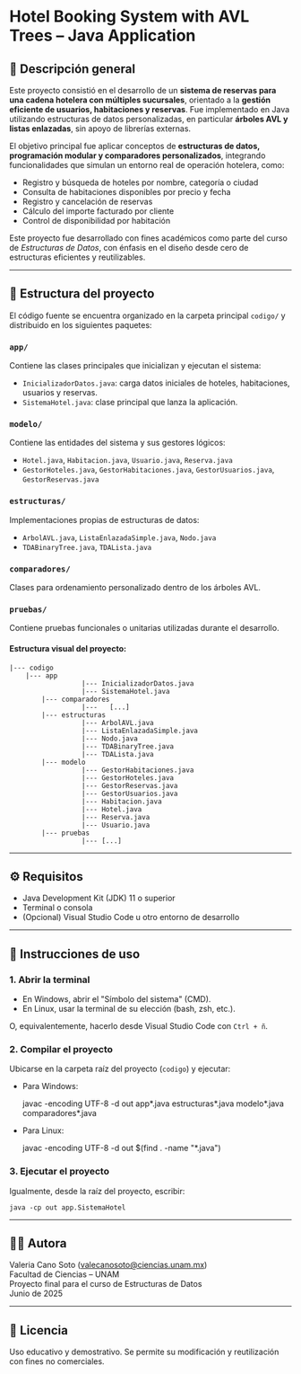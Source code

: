 # Hotel Booking System with AVL Trees – Java Application

## 📝 Descripción general

Este proyecto consistió en el desarrollo de un **sistema de reservas para una cadena hotelera con múltiples sucursales**, orientado a la **gestión eficiente de usuarios, habitaciones y reservas**. Fue implementado en Java utilizando estructuras de datos personalizadas, en particular **árboles AVL y listas enlazadas**, sin apoyo de librerías externas.

El objetivo principal fue aplicar conceptos de **estructuras de datos, programación modular y comparadores personalizados**, integrando funcionalidades que simulan un entorno real de operación hotelera, como:

- Registro y búsqueda de hoteles por nombre, categoría o ciudad
- Consulta de habitaciones disponibles por precio y fecha
- Registro y cancelación de reservas
- Cálculo del importe facturado por cliente
- Control de disponibilidad por habitación

Este proyecto fue desarrollado con fines académicos como parte del curso de *Estructuras de Datos*, con énfasis en el diseño desde cero de estructuras eficientes y reutilizables.

---

## 📁 Estructura del proyecto

El código fuente se encuentra organizado en la carpeta principal `codigo/` y distribuido en los siguientes paquetes:

### `app/`
Contiene las clases principales que inicializan y ejecutan el sistema:

- `InicializadorDatos.java`: carga datos iniciales de hoteles, habitaciones, usuarios y reservas.
- `SistemaHotel.java`: clase principal que lanza la aplicación.

### `modelo/`
Contiene las entidades del sistema y sus gestores lógicos:

- `Hotel.java`, `Habitacion.java`, `Usuario.java`, `Reserva.java`
- `GestorHoteles.java`, `GestorHabitaciones.java`, `GestorUsuarios.java`, `GestorReservas.java`

### `estructuras/`
Implementaciones propias de estructuras de datos:

- `ArbolAVL.java`, `ListaEnlazadaSimple.java`, `Nodo.java`
- `TDABinaryTree.java`, `TDALista.java`

### `comparadores/`
Clases para ordenamiento personalizado dentro de los árboles AVL.

### `pruebas/`
Contiene pruebas funcionales o unitarias utilizadas durante el desarrollo.

#### Estructura visual del proyecto:

	|--- codigo
		|--- app
	                  |--- InicializadorDatos.java
	                  |--- SistemaHotel.java
	        |--- comparadores
	                  |---   [...]
	        |--- estructuras
	                  |--- ArbolAVL.java
	                  |--- ListaEnlazadaSimple.java
	                  |--- Nodo.java
	                  |--- TDABinaryTree.java
	                  |--- TDALista.java
	        |--- modelo
	                  |--- GestorHabitaciones.java
	                  |--- GestorHoteles.java
	                  |--- GestorReservas.java
	                  |--- GestorUsuarios.java
	                  |--- Habitacion.java
	                  |--- Hotel.java
	                  |--- Reserva.java
	                  |--- Usuario.java
	        |--- pruebas
	                  |--- [...]

---

## ⚙️ Requisitos

- Java Development Kit (JDK) 11 o superior
- Terminal o consola
- (Opcional) Visual Studio Code u otro entorno de desarrollo

---

## 🚀 Instrucciones de uso

### 1. Abrir la terminal

  * En Windows, abrir el "Símbolo del sistema" (CMD).
  * En Linux, usar la terminal de su elección (bash, zsh, etc.).

O, equivalentemente, hacerlo desde Visual Studio Code con `Ctrl + ñ`.

### 2. Compilar el proyecto

Ubicarse en la carpeta raíz del proyecto (`codigo`) y ejecutar:

  * Para Windows:  

	javac -encoding UTF-8 -d out app\*.java estructuras\*.java modelo\*.java comparadores\*.java  

  * Para Linux:  

	javac -encoding UTF-8 -d out $(find . -name "*.java")  

### 3. Ejecutar el proyecto

Igualmente, desde la raíz del proyecto, escribir:

	java -cp out app.SistemaHotel

---

## 👩‍💻 Autora

Valeria Cano Soto (valecanosoto@ciencias.unam.mx)  
Facultad de Ciencias – UNAM  
Proyecto final para el curso de Estructuras de Datos  
Junio de 2025

---

## 📄 Licencia

Uso educativo y demostrativo. Se permite su modificación y reutilización con fines no comerciales.
